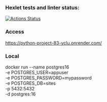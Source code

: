 ### Hexlet tests and linter status:
[![Actions Status](https://github.com/skarj/python-project-83/actions/workflows/hexlet-check.yml/badge.svg)](https://github.com/skarj/python-project-83/actions)


### Access
https://python-project-83-yclu.onrender.com/


### Local

docker run --name postgres16 \
  -e POSTGRES_USER=appuser \
  -e POSTGRES_PASSWORD=mypassword \
  -e POSTGRES_DB=sites \
  -p 5432:5432 \
  -d postgres:16
